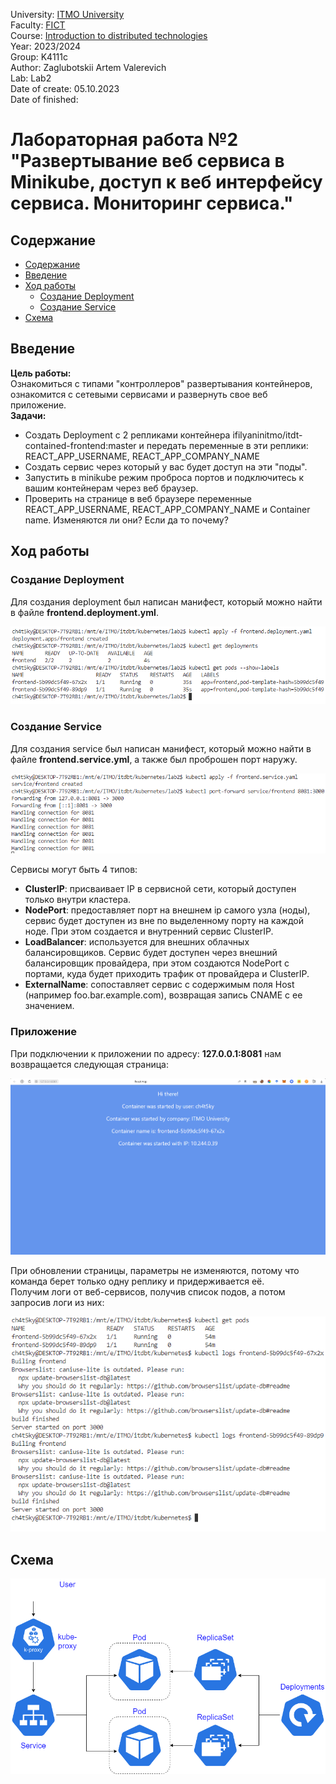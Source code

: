 University: [ITMO University](https://itmo.ru/ru/) \
Faculty: [FICT](https://fict.itmo.ru) \
Course: [Introduction to distributed technologies](https://github.com/itmo-ict-faculty/introduction-to-distributed-technologies) \
Year: 2023/2024 \
Group: K4111с \
Author: Zaglubotskii Artem Valerevich \
Lab: Lab2 \
Date of create: 05.10.2023 \
Date of finished: <none>

# Лабораторная работа №2 "Развертывание веб сервиса в Minikube, доступ к веб интерфейсу сервиса. Мониторинг сервиса."

## Содержание

- [Содержание](#содержание)
- [Введение](#введение)
- [Ход работы](#ход-работы)
  - [Создание Deployment](#создание-deployment)
  - [Создание Service](#создание-service)
- [Cхема](#схема)

## Введение

**Цель работы:** \
Ознакомиться с типами "контроллеров" развертывания контейнеров, ознакомится с сетевыми сервисами и развернуть свое веб приложение. \
**Задачи:**

- Создать Deployment с 2 репликами контейнера  ifilyaninitmo/itdt-contained-frontend:master и передать переменные в эти реплики: REACT_APP_USERNAME, REACT_APP_COMPANY_NAME
- Создать сервис через который у вас будет доступ на эти "поды".
- Запустить в minikube режим проброса портов и подключитесь к вашим контейнерам через веб браузер.
- Проверить на странице в веб браузере переменные REACT_APP_USERNAME, REACT_APP_COMPANY_NAME и Container name. Изменяются ли они? Если да то почему?


## Ход работы

### Создание Deployment

Для создания deployment был написан манифест, который можно найти в файле **frontend.deployment.yml**.

![deployment](./img/deployment.png)

### Создание Service

Для создания service был написан манифест, который можно найти в файле **frontend.service.yml**, а также был проброшен порт наружу.

![service](./img/service.png)

Сервисы могут быть 4 типов:

- **ClusterIP**: присваивает IP в сервисной сети, который доступен только внутри кластера.
- **NodePort**: предоставляет порт на внешнем ip самого узла (ноды), сервис будет доступен из вне по выделенному порту на каждой ноде. При этом создается и внутренний сервис ClusterIP.
- **LoadBalancer**: используется для внешних облачных балансировщиков. Сервис будет доступен через внешний балансировщик провайдера, при этом создаются NodePort с портами, куда будет приходить трафик от провайдера и ClusterIP.
- **ExternalName**: cопоставляет сервис с содержимым поля Host (например foo.bar.example.com), возвращая запись CNAME с ее значением.

### Приложение

При подключении к приложении по адресу: **127.0.0.1:8081** нам возвращается следующая страница:

![UI](./img/frontend-1.png)

При обновлении страницы, параметры не изменяются, потому что команда берет только одну реплику и придерживается её. \
Получим логи от веб-сервисов, получив список подов, а потом запросив логи из них:

![Logs](./img/logs.png)

## Схема

![scheme](./img/schema.png)
